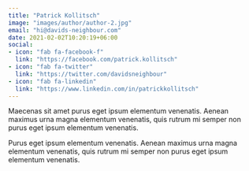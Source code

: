```yaml
---
title: "Patrick Kollitsch"
image: "images/author/author-2.jpg"
email: "hi@davids-neighbour.com"
date: 2021-02-02T10:20:19+06:00
social:
- icon: "fab fa-facebook-f"
  link: "https://facebook.com/patrick.kollitsch"
- icon: "fab fa-twitter"
  link: "https://twitter.com/davidsneighbour"
- icon: "fab fa-linkedin"
  link: "https://www.linkedin.com/in/patrickkollitsch"
---
```


Maecenas sit amet purus eget ipsum elementum venenatis. Aenean maximus urna magna elementum venenatis, quis rutrum mi semper non purus eget ipsum elementum venenatis.

Purus eget ipsum elementum venenatis. Aenean maximus urna magna elementum venenatis, quis rutrum mi semper non purus eget ipsum elementum venenatis.
